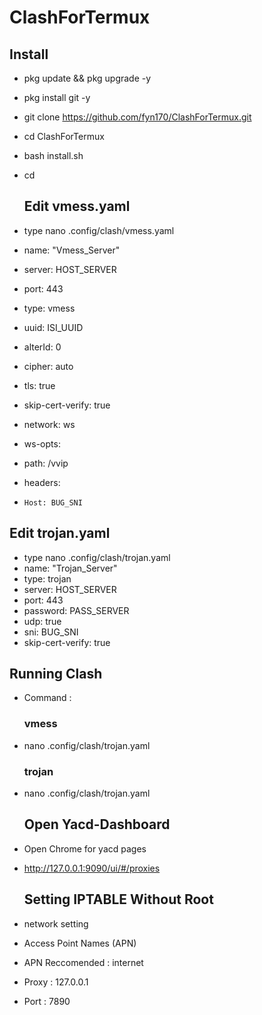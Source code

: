 # ClashForTermux

  ## Install
- pkg update && pkg upgrade -y

- pkg install git -y

- git clone https://github.com/fyn170/ClashForTermux.git

- cd ClashForTermux

- bash install.sh

- cd

  ## Edit vmess.yaml
- type nano .config/clash/vmess.yaml
 - name: "Vmess_Server"
 - server: HOST_SERVER
 - port: 443
 - type: vmess
 - uuid: ISI_UUID
 - alterId: 0
 - cipher: auto
 - tls: true
 - skip-cert-verify: true
 - network: ws
 - ws-opts:
 -   path: /vvip
 -   headers:
 -     Host: BUG_SNI
    
  ## Edit trojan.yaml
- type nano .config/clash/trojan.yaml
 - name: "Trojan_Server"
 - type: trojan
 - server: HOST_SERVER
 - port: 443
 - password: PASS_SERVER
 - udp: true
 - sni: BUG_SNI
 - skip-cert-verify: true
    
  ## Running Clash
- Command :

  ### vmess
- nano .config/clash/trojan.yaml

  ### trojan
- nano .config/clash/trojan.yaml

  ## Open Yacd-Dashboard
- Open Chrome for yacd pages

- http://127.0.0.1:9090/ui/#/proxies

  ## Setting IPTABLE Without Root
- network setting
- Access Point Names (APN)
- APN Reccomended : internet
- Proxy : 127.0.0.1
- Port : 7890
